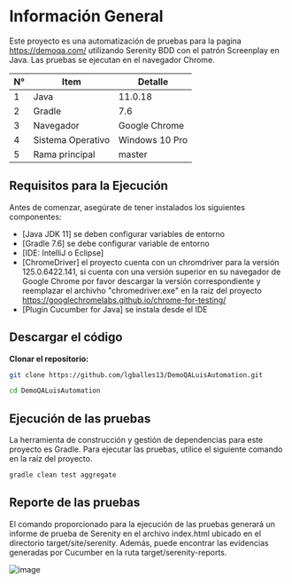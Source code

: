 # Información General
Este proyecto es una automatización de pruebas para la pagina https://demoqa.com/ utilizando Serenity BDD con el patrón Screenplay en Java. Las pruebas se ejecutan en el navegador Chrome.

| N°  | Item              | Detalle          |
|-----|-------------------|------------------|
| 1   | Java              | 11.0.18          |
| 2   | Gradle            | 7.6              |
| 3   | Navegador         | Google Chrome    |
| 4   | Sistema Operativo | Windows 10 Pro   |
| 5   | Rama principal    | master           |

## Requisitos para la Ejecución

Antes de comenzar, asegúrate de tener instalados los siguientes componentes:

- [Java JDK 11] se deben configurar variables de entorno
- [Gradle 7.6] se debe configurar variable de entorno
- [IDE: IntelliJ o Eclipse]
- [ChromeDriver] el proyecto cuenta con un chromdriver para la versión 125.0.6422.141, si cuenta con una versión superior en su navegador de Google Chrome por favor descargar la versión correspondiente y reemplazar el archivho "chromedriver.exe" en la raiz del proyecto https://googlechromelabs.github.io/chrome-for-testing/
- [Plugin Cucumber for Java] se instala desde el IDE

## Descargar el código

**Clonar el repositorio:**
   ```bash
   git clone https://github.com/lgballes13/DemoQALuisAutomation.git

   cd DemoQALuisAutomation
  ```
## Ejecución de las pruebas

La herramienta de construcción y gestión de dependencias para este proyecto es Gradle. Para ejecutar las pruebas, utilice el siguiente comando en la raíz del proyecto.
  ```bash
  gradle clean test aggregate
  ```
## Reporte de las pruebas
El comando proporcionado para la ejecución de las pruebas generará un informe de prueba de Serenity en el archivo index.html ubicado en el directorio target/site/serenity. Además, puede encontrar las evidencias generadas por Cucumber en la ruta target/serenity-reports.

![image](https://github.com/user-attachments/assets/b0ab5d86-8cc4-47a3-8629-75e75c2a7426)


